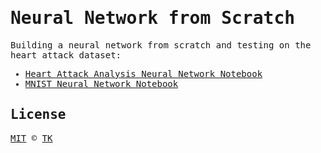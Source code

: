 <samp>

# Neural Network from Scratch

Building a neural network from scratch and testing on the heart attack dataset:

- [Heart Attack Analysis Neural Network Notebook](heart-attack-analysis-prediction.ipynb)
- [MNIST Neural Network Notebook](shallow-neural-network-from-scratch.ipynb)

## License

[MIT](/LICENSE) © [TK](https://iamtk.co)

</samp>
